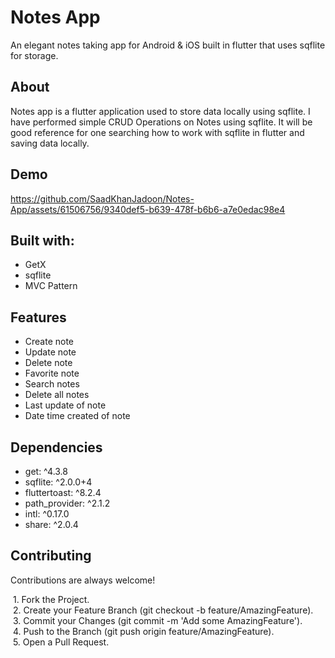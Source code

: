 # Notes App

An elegant notes taking app for Android & iOS built in flutter that uses sqflite for storage.


## About
Notes app is a flutter application used to store data locally using sqflite. I have performed simple CRUD Operations on Notes using sqflite. It will be good reference for one searching how to work with sqflite in flutter and saving data locally.


## Demo



https://github.com/SaadKhanJadoon/Notes-App/assets/61506756/9340def5-b639-478f-b6b6-a7e0edac98e4




## Built with:

- GetX
- sqflite
- MVC Pattern

## Features

- Create note
- Update note
- Delete note
- Favorite note
- Search notes
- Delete all notes
- Last update of note
- Date time created of note


## Dependencies

- get: ^4.3.8
- sqflite: ^2.0.0+4
- fluttertoast: ^8.2.4
- path_provider: ^2.1.2
- intl: ^0.17.0
- share: ^2.0.4


## Contributing

Contributions are always welcome!

&nbsp;1. Fork the Project.  
&nbsp;2. Create your Feature Branch (git checkout -b feature/AmazingFeature).  
&nbsp;3. Commit your Changes (git commit -m 'Add some AmazingFeature').  
&nbsp;4. Push to the Branch (git push origin feature/AmazingFeature).  
&nbsp;5. Open a Pull Request.
